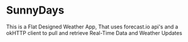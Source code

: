 # SunnyDays
This is a Flat Designed Weather App, That uses forecast.io api's and a okHTTP client to pull and retrieve Real-Time Data and Weather Updates
